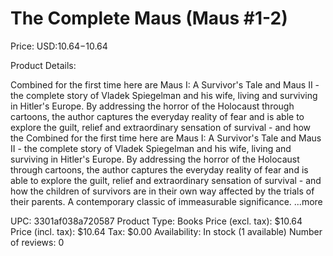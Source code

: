 # The Complete Maus (Maus #1-2)

Price: USD:$10.64-$10.64

Product Details:

Combined for the first time here are Maus I: A Survivor's Tale and Maus II - the complete story of Vladek Spiegelman and his wife, living and surviving in Hitler's Europe. By addressing the horror of the Holocaust through cartoons, the author captures the everyday reality of fear and is able to explore the guilt, relief and extraordinary sensation of survival - and how the Combined for the first time here are Maus I: A Survivor's Tale and Maus II - the complete story of Vladek Spiegelman and his wife, living and surviving in Hitler's Europe. By addressing the horror of the Holocaust through cartoons, the author captures the everyday reality of fear and is able to explore the guilt, relief and extraordinary sensation of survival - and how the children of survivors are in their own way affected by the trials of their parents. A contemporary classic of immeasurable significance. ...more

UPC: 3301af038a720587
Product Type: Books
Price (excl. tax): $10.64
Price (incl. tax): $10.64
Tax: $0.00
Availability: In stock (1 available)
Number of reviews: 0